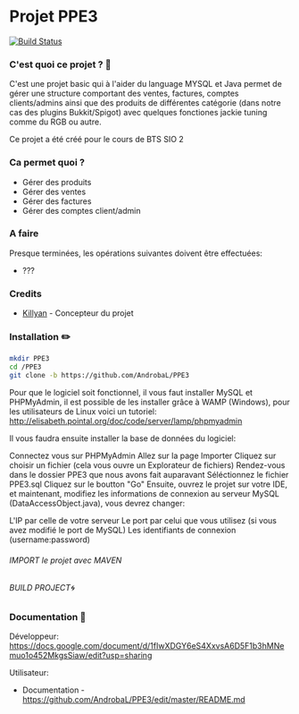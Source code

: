 # Projet PPE3

[![Build Status](https://travis-ci.org/joemccann/dillinger.svg?branch=master)](https://travis-ci.org/joemccann/dillinger)

### C'est quoi ce projet ? 🔣
C'est une projet basic qui à l'aider du language MYSQL et Java permet de gérer une structure comportant des ventes, factures, comptes clients/admins ainsi que des produits de différentes catégorie (dans notre cas des plugins Bukkit/Spigot) avec quelques fonctiones jackie tuning comme du RGB ou autre.

Ce projet a été créé pour le cours de BTS SIO 2

### Ca permet quoi ?

  * Gérer des produits
  * Gérer des ventes
  * Gérer des factures
  * Gérer des comptes client/admin

### A faire
Presque terminées, les opérations suivantes doivent être effectuées:
  - ???

### Credits
* [Killyan](https://github.com/AndrobaL) - Concepteur du projet

### Installation ✏️
```sh
mkdir PPE3
cd /PPE3
git clone -b https://github.com/AndrobaL/PPE3
```

Pour que le logiciel soit fonctionnel, il vous faut installer MySQL et PHPMyAdmin, il est possible de les installer grâce à WAMP (Windows), pour les utilisateurs de Linux voici un tutoriel: http://elisabeth.pointal.org/doc/code/server/lamp/phpmyadmin

Il vous faudra ensuite installer la base de données du logiciel:

Connectez vous sur PHPMyAdmin
Allez sur la page Importer
Cliquez sur choisir un fichier (cela vous ouvre un Explorateur de fichiers)
Rendez-vous dans le dossier PPE3 que nous avons fait auparavant
Séléctionnez le fichier PPE3.sql
Cliquez sur le boutton "Go"
Ensuite, ouvrez le projet sur votre IDE, et maintenant, modifiez les informations de connexion au serveur MySQL (DataAccessObject.java), vous devrez changer:

L'IP par celle de votre serveur
Le port par celui que vous utilisez (si vous avez modifié le port de MySQL)
Les identifiants de connexion (username:password)

###### IMPORT le projet avec MAVEN
###### BUILD PROJECT🌀

### Documentation 📝

Développeur: https://docs.google.com/document/d/1fIwXDGY6eS4XxvsA6D5F1b3hMNemuo1o452MkgsSiaw/edit?usp=sharing

Utilisateur: 

 - Documentation - https://github.com/AndrobaL/PPE3/edit/master/README.md
